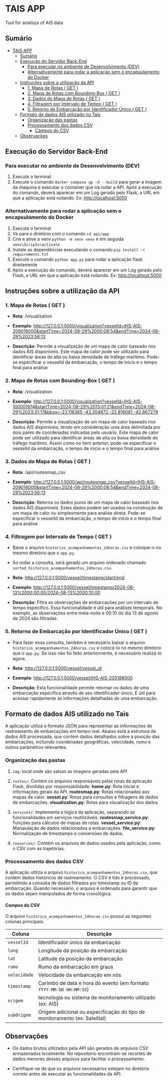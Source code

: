 # TAIS APP

Tool for analisys of AIS data

## Sumário

- [TAIS APP](#tais-app)
  - [Sumário](#sumário)
  - [Execução do Servidor Back-End](#execução-do-servidor-back-end)
    - [Para executar no ambiente de Desenvolvimento (DEV)](#para-executar-no-ambiente-de-desenvolvimento-dev)
    - [Alternativamente para rodar a aplicação sem o encapsulamento do Docker](#alternativamente-para-rodar-a-aplicação-sem-o-encapsulamento-do-docker)
  - [Instruções sobre a utilização da API](#instruções-sobre-a-utilização-da-api)
    - [1. Mapa de Rotas ( GET )](#1-mapa-de-rotas--get-)
    - [2. Mapa de Rotas com Bounding-Box ( GET )](#2-mapa-de-rotas-com-bounding-box--get-)
    - [3. Dados do Mapa de Rotas ( GET )](#3-dados-do-mapa-de-rotas--get-)
    - [4. Filtragem por Intervalo de Tempo ( GET )](#4-filtragem-por-intervalo-de-tempo--get-)
    - [5. Retorno de Embarcação por Identificador Único ( GET )](#5-retorno-de-embarcação-por-identificador-único--get-)
  - [Formato de dados AIS utilizado no Tais](#formato-de-dados-ais-utilizado-no-tais)
    - [Organização das pastas](#organização-das-pastas)
    - [Processamento dos dados CSV](#processamento-dos-dados-csv)
      - [Campos do CSV](#campos-do-csv)
  - [Observações](#observações)

## Execução do Servidor Back-End

### Para executar no ambiente de Desenvolvimento (DEV)

1. Execute o terminal
2. Execute o comando ```docker compose up -d --build``` para gerar a imagem da máquina e executar o container que irá rodar a API. Após a execução do comando, deverá aparecer em um Log gerado pelo Flask, a URL em que a aplicação está rodando. Ex: <http://localhost:5000>

### Alternativamente para rodar a aplicação sem o encapsulamento do Docker

1. Execute o terminal
2. Vá para o diretório com o comando ```cd api/app```
3. Crie e ative a venv ```python -m venv venv``` e em seguida ```venv\Scripts\activate```
4. Instale as dependências executando o comando ```pip install -r requirements.txt```
5. Execute o comando ```python app.py``` para rodar a aplicação flask diretamente
6. Após a execução do comando, deverá aparecer em um Log gerado pelo Flask, a URL em que a aplicação está rodando. Ex: <http://localhost:5000>

## Instruções sobre a utilização da API

### 1. Mapa de Rotas ( GET )

- **Rota**: /visualization

- **Exemplo**: <http://127.0.0.1:5000/visualization?vesselId=IHS-AIS-209016000&startTime=2024-08-29%2000:08:54&endTime=2024-08-29%2023:56:13>

- **Descrição**: Permite a visualização de um mapa de calor baseado nos dados AIS
disponíveis. Este mapa de calor pode ser utilizado para identificar áreas de alta ou
baixa densidade de tráfego marítimo. Pode-se especificar o vesselId da embarcação, o tempo de início e o tempo final para análise

### 2. Mapa de Rotas com Bounding-Box ( GET )

- **Rota**: /visualization

- **Exemplo**: <http://127.0.0.1:5000/visualization?vesselId=IHS-AIS-100001974&startTime=2024-08-29%2013:01:21&endTime=2024-08-29%2023:31:17&bbox=-23.116365,-43.304672,-22.816061,-42.867279>

- **Descrição**: Permite a visualização de um mapa de calor baseado nos dados AIS
disponíveis, tendo em consideração uma área delimitada por dois pares de coordenadas indicadas pelo usuário. Este mapa de calor pode ser utilizado para identificar áreas de alta ou baixa densidade de tráfego marítimo. Assim como no item anterior, pode-se especificar o vesselId da embarcação, o tempo de início e o tempo final para análise

### 3. Dados do Mapa de Rotas ( GET )

- **Rota**: /api/routesmap_csv

- **Exemplo**: <http://127.0.0.1:5000/api/routesmap_csv?vesselId=IHS-AIS-209016000&startTime=2024-08-29%2000:08:54&endTime=2024-08-29%2023:56:13>

- **Descrição**: Retorna os dados puros de um mapa de calor baseado nos dados AIS
disponíveis. Estes dados podem ser usados na construção de um mapa de calor ou simplesmente para análise direta. Pode-se especificar o vesselId da embarcação, o tempo de início e o tempo final para análise

### 4. Filtragem por Intervalo de Tempo ( GET )

- Baixe o arquivo ```historico_acompanhamentos_24horas.csv``` e coloque-o no mesmo diretório que o ```app.py```.

- Ao rodar a consulta, será gerado um arquivo ordenado chamado ```sorted_historico_acompanhamentos_24horas.csv```.

- **Rota**: <http://127.0.0.1:5000/vessel/timestamp/start/end>

- **Exemplo**: <http://127.0.0.1:5000/vessel/timestamp/2024-08-13%2000:00:00/2024-08-13%2000:10:00>

- **Descrição**: Filtra as observações de embarcações por um intervalo de tempo específico. Essa funcionalidade é útil para análises temporais. No exemplo, as observações entre meia-noite e 00:10 do dia 13 de agosto de 2024 são filtradas.

### 5. Retorno de Embarcação por Identificador Único ( GET )

- Para fazer essa consulta, também é necessário baixar o arquivo ```historico_acompanhamentos_24horas.csv``` e colocá-lo no mesmo diretório que o ```app.py```. Se isso não foi feito anteriormente, é necessário realizá-lo agora.

- **Rota**: <http://127.0.0.1:5000/vessel/vessel_id>

- **Exemplo**: <http://127.0.0.1:5000/vessel/IHS-AIS-205188000>

- **Descrição**: Esta funcionalidade permite retornar os dados de uma embarcação específica através de seu identificador único. É útil para acessar rapidamente as informações detalhadas de uma embarcação.

## Formato de dados AIS utilizado no Tais

A aplicação utiliza o formato JSON para representar as informações de rastreamento de embarcações em tempo real. Abaixo está a estrutura de dados AIS processada, que contém dados detalhados sobre a posição das embarcações, incluindo coordenadas geográficas, velocidade, rumo e outros parâmetros relevantes.

### Organização das pastas

1. ```img```: local onde são salvas as imagens geradas pela API

2. ```routes/```: Contém os arquivos responsáveis pelas rotas da aplicação Flask, divididas por responsabilidade:
    **home.py**: Rota inicial e informações gerais da API.
    **routesmap.py**: Rotas relacionadas aos mapas de calor.
    **vessel.py**: Rotas para consultas e filtragens de dados de embarcações.
    **visualization.py**: Rotas para visualização dos dados

3. ```services/```: Implementa a lógica da aplicação, separando as funcionalidades em serviços reutilizáveis:
    **routesmap_service.py**: Funções para cálculos de mapas de rotas.
    **vessel_service.py**: Manipulação de dados relacionados a embarcações.
    **file_service.py**: Normalização de timestamps e conversões de dados.

4. ```resources/```: Contém os arquivos de dados usados pela aplicação, como o CSV com as trajetórias.

### Processamento dos dados CSV

A aplicação utiliza o arquivo ```historico_acompanhamentos_24horas.csv```, que contém dados históricos de rastreamento. O CSV é lido e processado, permitindo a consulta de dados filtrados por timestamp ou ID da embarcação. Quando necessário, o arquivo é ordenado para garantir que os dados sejam manipulados de forma cronológica.

#### Campos do CSV

O arquivo ```historico_acompanhamentos_24horas.csv``` possui as seguintes colunas principais:

| **Coluna**   | **Descrição**                                  |
|--------------|------------------------------------------------|
| `vesselId`   | Identificador único da embarcação              |
| `long`       | Longitude da posição da embarcação             |
| `lat`        | Latitude da posição da embarcação              |
| `rumo`       | Rumo da embarcação em graus                    |
| `velocidade` | Velocidade da embarcação em nós                |
| `timestamp`  | Carimbo de data e hora do evento (em formato `YYYY-MM-DD HH:MM:SS`) |
| `origem`     | tecnologia ou sistema de monitoramento utilizado (ex: AIS)                     |
| `subOrigem`  |  Origem adicional ou especificação do tipo de monitoramento (ex: Satelital)      |

## Observações

- Os dados brutos utilizados pela API são gerados de arquivos CSV armazenados localmente. No repositorio encontram-se recortes de dados menores desses arquivos para facilitar o processamento.

- Certifique-se de que os arquivos necessários estejam no diretório correto antes de executar as funcionalidades da API.
